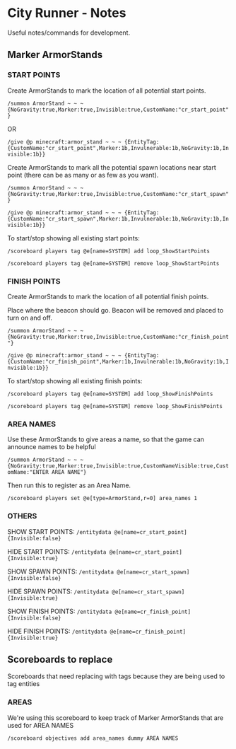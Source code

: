 City Runner - Notes
===================

Useful notes/commands for development.

Marker ArmorStands
------------------

### START POINTS
Create ArmorStands to mark the location of all potential start points.

`/summon ArmorStand ~ ~ ~ {NoGravity:true,Marker:true,Invisible:true,CustomName:"cr_start_point"}`

OR 

`/give @p minecraft:armor_stand ~ ~ ~ {EntityTag:{CustomName:"cr_start_point",Marker:1b,Invulnerable:1b,NoGravity:1b,Invisible:1b}}`

Create ArmorStands to mark all the potential spawn locations near start point (there can be as many or as few as you want).

`/summon ArmorStand ~ ~ ~ {NoGravity:true,Marker:true,Invisible:true,CustomName:"cr_start_spawn"}`

`/give @p minecraft:armor_stand ~ ~ ~ {EntityTag:{CustomName:"cr_start_spawn",Marker:1b,Invulnerable:1b,NoGravity:1b,Invisible:1b}}`

To start/stop showing all existing start points:

`/scoreboard players tag @e[name=SYSTEM] add loop_ShowStartPoints`

`/scoreboard players tag @e[name=SYSTEM] remove loop_ShowStartPoints`

### FINISH POINTS

Create ArmorStands to mark the location of all potential finish points.

Place where the beacon should go. Beacon will be removed and placed to turn on and off.

`/summon ArmorStand ~ ~ ~ {NoGravity:true,Marker:true,Invisible:true,CustomName:"cr_finish_point"}`

`/give @p minecraft:armor_stand ~ ~ ~ {EntityTag:{CustomName:"cr_finish_point",Marker:1b,Invulnerable:1b,NoGravity:1b,Invisible:1b}}`

To start/stop showing all existing finish points:

`/scoreboard players tag @e[name=SYSTEM] add loop_ShowFinishPoints`

`/scoreboard players tag @e[name=SYSTEM] remove loop_ShowFinishPoints`

### AREA NAMES
Use these ArmorStands to give areas a name, so that the game can announce names to be helpful

`/summon ArmorStand ~ ~ ~ {NoGravity:true,Marker:true,Invisible:true,CustomNameVisible:true,CustomName:"ENTER AREA NAME"}`

Then run this to register as an Area Name.

`/scoreboard players set @e[type=ArmorStand,r=0] area_names 1`

### OTHERS

SHOW START POINTS: `/entitydata @e[name=cr_start_point] {Invisible:false}`

HIDE START POINTS: `/entitydata @e[name=cr_start_point] {Invisible:true}`

SHOW SPAWN POINTS: `/entitydata @e[name=cr_start_spawn] {Invisible:false}`

HIDE SPAWN POINTS: `/entitydata @e[name=cr_start_spawn] {Invisible:true}`

SHOW FINISH POINTS: `/entitydata @e[name=cr_finish_point] {Invisible:false}`

HIDE FINISH POINTS: `/entitydata @e[name=cr_finish_point] {Invisible:true}`

Scoreboards to replace
----------------------

Scoreboards that need replacing with tags because they are being used to tag entities

### AREAS

We're using this scoreboard to keep track of Marker ArmorStands that are used for AREA NAMES

`/scoreboard objectives add area_names dummy AREA NAMES`



